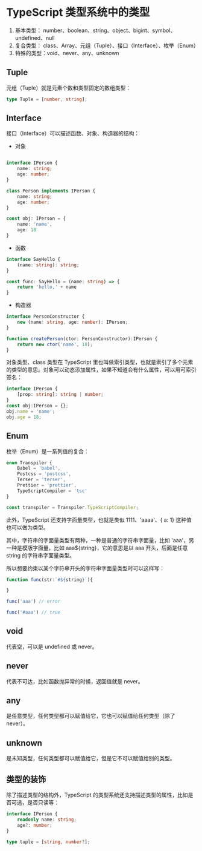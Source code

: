 # TypeScript 类型系统中的类型

1. 基本类型： number、boolean、string、object、bigint、symbol、undefined、null
2. 复合类型： class、Array、元组（Tuple）、接口（Interface）、枚举（Enum）
3. 特殊的类型：void、never、any、unknown

## Tuple

元组（Tuple）就是元素个数和类型固定的数组类型：

```ts
type Tuple = [number, string];
```

## Interface

接口（Interface）可以描述函数、对象、构造器的结构：

- 对象

```ts

interface IPerson {
    name: string;
    age: number;
}

class Person implements IPerson {
    name: string;
    age: number;
}

const obj: IPerson = {
    name: 'name',
    age: 18
}
```

- 函数

```ts
interface SayHello {
    (name: string): string;
}

const func: SayHello = (name: string) => {
    return 'hello,' + name
}
```

- 构造器

```ts
interface PersonConstructor {
    new (name: string, age: number): IPerson;
}

function createPerson(ctor: PersonConstructor):IPerson {
    return new ctor('name', 18);
}
```

对象类型、class 类型在 TypeScript 里也叫做索引类型，也就是索引了多个元素的类型的意思。对象可以动态添加属性，如果不知道会有什么属性，可以用可索引签名：

```ts
interface IPerson {
    [prop: string]: string | number;
}
const obj:IPerson = {};
obj.name = 'name';
obj.age = 18;
```

## Enum

枚举（Enum）是一系列值的复合：

```ts
enum Transpiler {
    Babel = 'babel',
    Postcss = 'postcss',
    Terser = 'terser',
    Prettier = 'prettier',
    TypeScriptCompiler = 'tsc'
}

const transpiler = Transpiler.TypeScriptCompiler;
```

此外，TypeScript 还支持字面量类型，也就是类似 1111、'aaaa'、{ a: 1} 这种值也可以做为类型。

其中，字符串的字面量类型有两种，一种是普通的字符串字面量，比如 'aaa'，另一种是模版字面量，比如 aaa${string}，它的意思是以 aaa 开头，后面是任意 string 的字符串字面量类型。

所以想要约束以某个字符串开头的字符串字面量类型时可以这样写：

```ts
function func(str:`#${string}`){

}

func('aaa') // error

func('#aaa') // true
```

## void

代表空，可以是 undefined 或 never。

## never

代表不可达，比如函数抛异常的时候，返回值就是 never。

## any

是任意类型，任何类型都可以赋值给它，它也可以赋值给任何类型（除了 never）。

## unknown

是未知类型，任何类型都可以赋值给它，但是它不可以赋值给别的类型。

## 类型的装饰

除了描述类型的结构外，TypeScript 的类型系统还支持描述类型的属性，比如是否可选，是否只读等：

```ts
interface IPerson {
    readonly name: string;
    age?: number;
}

type tuple = [string, number?];
```
